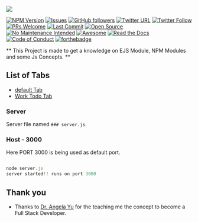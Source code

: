 ![](https://github.com/PPranesh/My_ToDo_version_1/blob/master/public/css/assets/images/logo.png)

[![NPM Version](https://img.shields.io/npm/v/node)](https://img.shields.io/npm/l/todo-list-v1)
[![Issues](https://img.shields.io/github/issues/PPranesh/My_ToDo_version_1)](https://github.com/PPranesh/My_ToDo_version_1/issues)
[![GitHub followers](https://img.shields.io/github/followers/PPranesh?style=social)](https://github.com/PPranesh/My_ToDo_version_1/MyBadges)
[![Twitter URL](https://img.shields.io/twitter/url?style=social&url=https%3A%2F%2Ftwitter.com%2Fpranesh07269610)](https://twitter.com/pranesh07269610)
[![Twitter Follow](https://img.shields.io/twitter/follow/pranesh07269610?style=social)](https://twitter.com/pranesh07269610)
[![PRs Welcome](https://img.shields.io/badge/PRs-welcome-brightgreen.svg?style=flat-square)](http://makeapullrequest.com)
[![Last Commit](https://img.shields.io/github/last-commit/PPranesh/My_ToDo_version_1)]()
[![Open Source](https://badges.frapsoft.com/os/v1/open-source.svg?v=103)](https://opensource.org/)
[![No Maintenance Intended](http://unmaintained.tech/badge.svg)](http://unmaintained.tech/)
[![Awesome](https://cdn.rawgit.com/sindresorhus/awesome/d7305f38d29fed78fa85652e3a63e154dd8e8829/media/badge.svg)](https://github.com/sindresorhus/awesome)
[![Read the Docs](https://readthedocs.org/projects/yt2mp3/badge/?version=latest)](https://yt2mp3.readthedocs.io/en/latest/?badge=latest)
[![Code of Conduct](https://img.shields.io/badge/code%20of-conduct-ff69b4.svg?style=flat)](https://github.com/tterb/hyde/blob/master/docs/CODE_OF_CONDUCT.md) 
[![forthebadge](https://forthebadge.com/images/featured/featured-built-with-love.svg)](http://forthebadge.com)

** This Project is made to get a knowledge on EJS Module, NPM Modules and some Js Concepts. **

## List of Tabs

* [default Tab](#default_tab)
* [Work Todo Tab](#work_todo_tab)

### Server

Server file named `### server.js`.

### Host - 3000

Here PORT 3000 is being used as default port.

```javascript

node server.js
server started!! runs on port 3000

```

## Thank you

* Thanks to [Dr. Angela Yu](https://www.udemy.com/user/4b4368a3-b5c8-4529-aa65-2056ec31f37e/) for the teaching me the concept to become a Full Stack Developer.

<!-- # Badges -->

<!-- ## License -->
<!-- [![MIT License](https://img.shields.io/apm/l/atomic-design-ui.svg?)](https://github.com/tterb/atomic-design-ui/blob/master/LICENSEs) -->
<!-- [![GPLv3 License](https://img.shields.io/badge/License-GPL%20v3-yellow.svg)](https://opensource.org/licenses/) -->
<!-- [![AGPL License](https://img.shields.io/badge/license-AGPL-blue.svg)](http://www.gnu.org/licenses/agpl-3.0) -->

<!-- ## Pull Requests
[![GitHub pull requests](https://img.shields.io/github/issues-pr/cdnjs/cdnjs.svg?style=flat)]() -->

<!-- ## Contributors -->
<!-- [![GitHub contributors](https://img.shields.io/github/contributors/cdnjs/cdnjs.svg?style=flat)]()   -->

<!-- <br> -->

<!-- ## Package Managers
#### NPM   -->

<!-- <!-- [![NPM License](https://img.shields.io/npm/l/all-contributors.svg?style=flat)](https://github.com/tterb/hyde/blob/master/LICENSE) -->


<!-- ## Social Buttons -->

<!-- [![GitHub stars](https://img.shields.io/github/stars/tterb/playmusic.svg?style=social&label=Star)](https://github.com/JonSnow/MyBadges) -->
<!-- [![GitHub forks](https://img.shields.io/github/forks/tterb/playmusic.svg?style=social&label=Fork)](https://github.com/JonSnow/MyBadges) -->  
